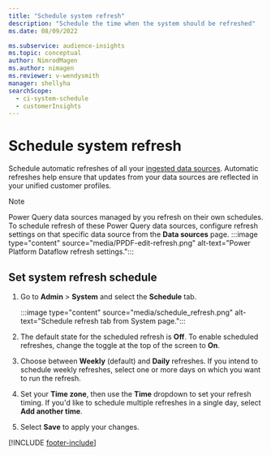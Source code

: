 ```yaml
---
title: "Schedule system refresh"
description: "Schedule the time when the system should be refreshed"
ms.date: 08/09/2022

ms.subservice: audience-insights
ms.topic: conceptual
author: NimrodMagen
ms.author: nimagen
ms.reviewer: v-wendysmith
manager: shellyha
searchScope: 
  - ci-system-schedule
  - customerInsights
---
```


# Schedule system refresh

Schedule automatic refreshes of all your [ingested data sources](data-sources.md). Automatic refreshes help ensure that updates from your data sources are reflected in your unified customer profiles.

> [!NOTE]
> Power Query data sources managed by you refresh on their own schedules. To schedule refresh of these Power Query data sources, configure refresh settings on that specific data source from the **Data sources** page.
> :::image type="content" source="media/PPDF-edit-refresh.png" alt-text="Power Platform Dataflow refresh settings.":::

## Set system refresh schedule

1. Go to **Admin** > **System** and select the **Schedule** tab.

   :::image type="content" source="media/schedule_refresh.png" alt-text="Schedule refresh tab from System page.":::

1. The default state for the scheduled refresh is **Off**. To enable scheduled refreshes, change the toggle at the top of the screen to **On**.

1. Choose between **Weekly** (default) and **Daily** refreshes. If you intend to schedule weekly refreshes, select one or more days on which you want to run the refresh.

1. Set your **Time zone**, then use the **Time** dropdown to set your refresh timing. If you'd like to schedule multiple refreshes in a single day, select **Add another time**.

1. Select **Save** to apply your changes.

[!INCLUDE [footer-include](includes/footer-banner.md)]
